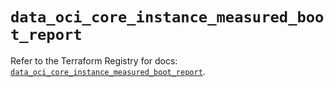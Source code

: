 # `data_oci_core_instance_measured_boot_report`

Refer to the Terraform Registry for docs: [`data_oci_core_instance_measured_boot_report`](https://registry.terraform.io/providers/oracle/oci/7.19.0/docs/data-sources/core_instance_measured_boot_report).
